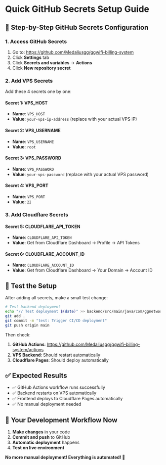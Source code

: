 # Quick GitHub Secrets Setup Guide

## 🔐 **Step-by-Step GitHub Secrets Configuration**

### **1. Access GitHub Secrets**
1. Go to: https://github.com/Medaliusgg/ggwifi-billing-system
2. Click **Settings** tab
3. Click **Secrets and variables** → **Actions**
4. Click **New repository secret**

### **2. Add VPS Secrets**

Add these 4 secrets one by one:

#### **Secret 1: VPS_HOST**
- **Name**: `VPS_HOST`
- **Value**: `your-vps-ip-address` (replace with your actual VPS IP)

#### **Secret 2: VPS_USERNAME**
- **Name**: `VPS_USERNAME`
- **Value**: `root`

#### **Secret 3: VPS_PASSWORD**
- **Name**: `VPS_PASSWORD`
- **Value**: `your-vps-password` (replace with your actual VPS password)

#### **Secret 4: VPS_PORT**
- **Name**: `VPS_PORT`
- **Value**: `22`

### **3. Add Cloudflare Secrets**

#### **Secret 5: CLOUDFLARE_API_TOKEN**
- **Name**: `CLOUDFLARE_API_TOKEN`
- **Value**: Get from Cloudflare Dashboard → Profile → API Tokens

#### **Secret 6: CLOUDFLARE_ACCOUNT_ID**
- **Name**: `CLOUDFLARE_ACCOUNT_ID`
- **Value**: Get from Cloudflare Dashboard → Your Domain → Account ID

## 🧪 **Test the Setup**

After adding all secrets, make a small test change:

```bash
# Test backend deployment
echo "// Test deployment $(date)" >> backend/src/main/java/com/ggnetworks/SimpleApplication.java
git add .
git commit -m "test: Trigger CI/CD deployment"
git push origin main
```

Then check:
1. **GitHub Actions**: https://github.com/Medaliusgg/ggwifi-billing-system/actions
2. **VPS Backend**: Should restart automatically
3. **Cloudflare Pages**: Should deploy automatically

## ✅ **Expected Results**

- ✅ GitHub Actions workflow runs successfully
- ✅ Backend restarts on VPS automatically
- ✅ Frontend deploys to Cloudflare Pages automatically
- ✅ No manual deployment needed

## 🎯 **Your Development Workflow Now**

1. **Make changes** in your code
2. **Commit and push** to GitHub
3. **Automatic deployment** happens
4. **Test on live environment**

**No more manual deployment! Everything is automated! 🚀**
